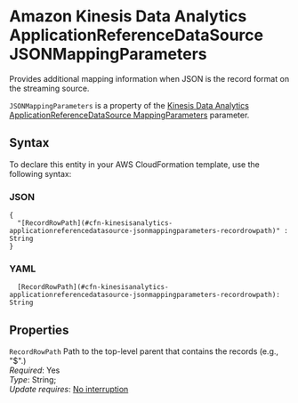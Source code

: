# Amazon Kinesis Data Analytics ApplicationReferenceDataSource JSONMappingParameters<a name="aws-properties-kinesisanalytics-applicationreferencedatasource-jsonmappingparameters"></a>

Provides additional mapping information when JSON is the record format on the streaming source\.

 `JSONMappingParameters` is a property of the [Kinesis Data Analytics ApplicationReferenceDataSource MappingParameters](aws-properties-kinesisanalytics-applicationreferencedatasource-mappingparameters.md) parameter\. 

## Syntax<a name="aws-properties-kinesisanalytics-applicationreferencedatasource-jsonmappingparameters-syntax"></a>

To declare this entity in your AWS CloudFormation template, use the following syntax:

### JSON<a name="aws-properties-kinesisanalytics-applicationreferencedatasource-jsonmappingparameters-syntax.json"></a>

```
{
  "[RecordRowPath](#cfn-kinesisanalytics-applicationreferencedatasource-jsonmappingparameters-recordrowpath)" : String
}
```

### YAML<a name="aws-properties-kinesisanalytics-applicationreferencedatasource-jsonmappingparameters-syntax.yaml"></a>

```
  [RecordRowPath](#cfn-kinesisanalytics-applicationreferencedatasource-jsonmappingparameters-recordrowpath): String
```

## Properties<a name="aws-properties-kinesisanalytics-applicationreferencedatasource-jsonmappingparameters-properties"></a>

`RecordRowPath`  <a name="cfn-kinesisanalytics-applicationreferencedatasource-jsonmappingparameters-recordrowpath"></a>
Path to the top\-level parent that contains the records \(e\.g\., "$"\.\)  
 *Required*: Yes  
 *Type*: String;  
 *Update requires*: [No interruption](using-cfn-updating-stacks-update-behaviors.md#update-no-interrupt) 
